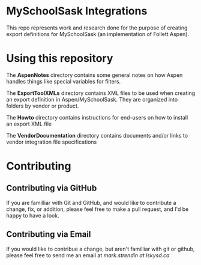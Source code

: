 # MySchoolSask Integrations
This repo represents work and research done for the purpose of creating export definitions for MySchoolSask (an implementation of Follett Aspen).

# Using this repository

The __AspenNotes__ directory contains some general notes on how Aspen handles things like special variables for filters.

The __ExportToolXMLs__ directory contains XML files to be used when creating an export definition in Aspen/MySchoolSask. They are organized into folders by vendor or product.

The __Howto__ directory contains instructions for end-users on how to install an export XML file

The __VendorDocumentation__ directory contains documents and/or links to vendor integration file specifications



# Contributing
## Contributing via GitHub
If you are familliar with Git and GitHub, and would like to contribute a change, fix, or addition, please feel free to make a pull request, and I'd be happy to have a look.

## Contributing via Email
If you would like to contribue a change, but aren't familliar with git or github, please feel free to send me an email at _mark.strendin at lskysd.ca_

